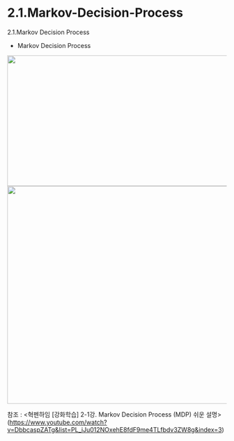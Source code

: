 # 2.1.Markov-Decision-Process
2.1.Markov Decision Process
 * Markov Decision Process
<img src="https://user-images.githubusercontent.com/68425309/201952741-60f8a4c0-cb56-4535-88c5-a738d14614aa.jpg" width="600" height="300"/> 


<img src="https://user-images.githubusercontent.com/68425309/201953580-e4fbc861-e6f3-4851-9835-2dd7a515b6d0.jpg" width="700" height="500"/> 


참조 : <혁펜하임 [강화학습] 2-1강. Markov Decision Process (MDP) 쉬운 설명> (https://www.youtube.com/watch?v=DbbcaspZATg&list=PL_iJu012NOxehE8fdF9me4TLfbdv3ZW8g&index=3)
